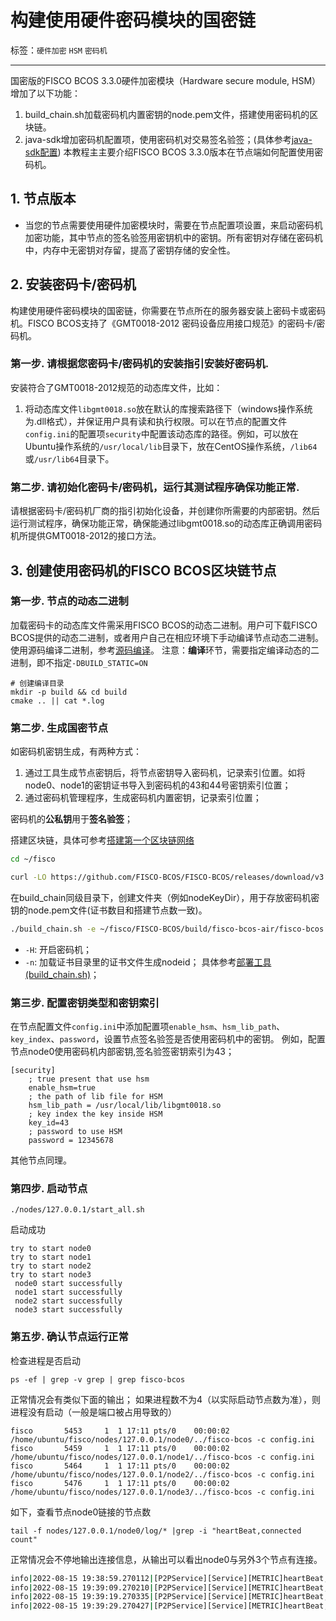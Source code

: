 # 构建使用硬件密码模块的国密链

标签：``硬件加密`` ``HSM`` ``密码机``

---

国密版的FISCO BCOS 3.3.0硬件加密模块（Hardware secure module, HSM）增加了以下功能：
1. build_chain.sh加载密码机内置密钥的node.pem文件，搭建使用密码机的区块链。
2. java-sdk增加密码机配置项，使用密码机对交易签名验签；(具体参考[java-sdk配置](../../sdk/java_sdk/config.md))
本教程主主要介绍FISCO BCOS 3.3.0版本在节点端如何配置使用密码机。

## 1. 节点版本

- 当您的节点需要使用硬件加密模块时，需要在节点配置项设置，来启动密码机加密功能，其中节点的签名验签用密钥机中的密钥。所有密钥对存储在密码机中，内存中无密钥对存留，提高了密钥存储的安全性。

## 2. 安装密码卡/密码机
构建使用硬件密码模块的国密链，你需要在节点所在的服务器安装上密码卡或密码机。FISCO BCOS支持了《GMT0018-2012 密码设备应用接口规范》的密码卡/密码机。

### 第一步. 请根据您密码卡/密码机的安装指引安装好密码机.
安装符合了GMT0018-2012规范的动态库文件，比如：
1. 将动态库文件``libgmt0018.so``放在默认的库搜索路径下（windows操作系统为.dll格式），并保证用户具有读和执行权限。可以在节点的配置文件`config.ini`的配置项`security`中配置该动态库的路径。例如，可以放在Ubuntu操作系统的``/usr/local/lib``目录下，放在CentOS操作系统，``/lib64``或``/usr/lib64``目录下。

### 第二步. 请初始化密码卡/密码机，运行其测试程序确保功能正常.
请根据密码卡/密码机厂商的指引初始化设备，并创建你所需要的内部密钥。然后运行测试程序，确保功能正常，确保能通过libgmt0018.so的动态库正确调用密码机所提供GMT0018-2012的接口方法。

## 3. 创建使用密码机的FISCO BCOS区块链节点
### 第一步. 节点的动态二进制
加载密码卡的动态库文件需采用FISCO BCOS的动态二进制。用户可下载FISCO BCOS提供的动态二进制，或者用户自己在相应环境下手动编译节点动态二进制。使用源码编译二进制，参考[源码编译](../../tutorial/compile_binary.md)。
注意：**编译**环节，需要指定编译动态的二进制，即不指定`-DBUILD_STATIC=ON`
```shell
# 创建编译目录
mkdir -p build && cd build
cmake .. || cat *.log
```

### 第二步. 生成国密节点

如密码机密钥生成，有两种方式：
1. 通过工具生成节点密钥后，将节点密钥导入密码机，记录索引位置。如将node0、node1的密钥证书导入到密码机的43和44号密钥索引位置；
2. 通过密码机管理程序，生成密码机内置密钥，记录索引位置；

密码机的**公私钥**用于**签名验签**；

搭建区块链，具体可参考[搭建第一个区块链网络](../../quick_start/air_installation.md)
```bash
cd ~/fisco

curl -LO https://github.com/FISCO-BCOS/FISCO-BCOS/releases/download/v3.11.0/build_chain.sh && chmod u+x build_chain.sh
```
在build_chain同级目录下，创建文件夹（例如nodeKeyDir），用于存放密码机密钥的node.pem文件(证书数目和搭建节点数一致)。
```bash
./build_chain.sh -e ~/fisco/FISCO-BCOS/build/fisco-bcos-air/fisco-bcos -p 30300,20200 -l 127.0.0.1:4 -s -H -n nodeKeyDir/
```
- `-H`: 开启密码机；
- `-n`: 加载证书目录里的证书文件生成nodeid；
具体参考[部署工具(build_chain.sh)](./build_chain.md)；

### 第三步. 配置密钥类型和密钥索引
在节点配置文件`config.ini`中添加配置项`enable_hsm`、`hsm_lib_path`、`key_index`、`password`，设置节点签名验签是否使用密码机中的密钥。
例如，配置节点node0使用密码机内部密钥,签名验签密钥索引为43；
```
[security]
    ; true present that use hsm
    enable_hsm=true
    ; the path of lib file for HSM
    hsm_lib_path = /usr/local/lib/libgmt0018.so
    ; key index the key inside HSM
    key_id=43
    ; password to use HSM
    password = 12345678
```
其他节点同理。

### 第四步. 启动节点
```shell
./nodes/127.0.0.1/start_all.sh
```
启动成功
```shell
try to start node0
try to start node1
try to start node2
try to start node3
 node0 start successfully
 node1 start successfully
 node2 start successfully
 node3 start successfully
 ```

 ### 第五步. 确认节点运行正常
 检查进程是否启动

```shell
ps -ef | grep -v grep | grep fisco-bcos
```

正常情况会有类似下面的输出；
如果进程数不为4（以实际启动节点数为准），则进程没有启动（一般是端口被占用导致的）

```shell
fisco       5453     1  1 17:11 pts/0    00:00:02 /home/ubuntu/fisco/nodes/127.0.0.1/node0/../fisco-bcos -c config.ini
fisco       5459     1  1 17:11 pts/0    00:00:02 /home/ubuntu/fisco/nodes/127.0.0.1/node1/../fisco-bcos -c config.ini
fisco       5464     1  1 17:11 pts/0    00:00:02 /home/ubuntu/fisco/nodes/127.0.0.1/node2/../fisco-bcos -c config.ini
fisco       5476     1  1 17:11 pts/0    00:00:02 /home/ubuntu/fisco/nodes/127.0.0.1/node3/../fisco-bcos -c config.ini
```

如下，查看节点node0链接的节点数

```shell
tail -f nodes/127.0.0.1/node0/log/* |grep -i "heartBeat,connected count"
```

正常情况会不停地输出连接信息，从输出可以看出node0与另外3个节点有连接。
```bash
info|2022-08-15 19:38:59.270112|[P2PService][Service][METRIC]heartBeat,connected count=3
info|2022-08-15 19:39:09.270210|[P2PService][Service][METRIC]heartBeat,connected count=3
info|2022-08-15 19:39:19.270335|[P2PService][Service][METRIC]heartBeat,connected count=3
info|2022-08-15 19:39:29.270427|[P2PService][Service][METRIC]heartBeat,connected count=3
```